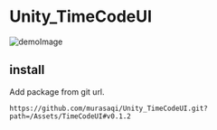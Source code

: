 # Unity_TimeCodeUI


![demoImage](https://github.com/murasaqi/Unity_TimeCodeUI/blob/main/Docs/preview.gif)  

## install
Add package from git url.  

```
https://github.com/murasaqi/Unity_TimeCodeUI.git?path=/Assets/TimeCodeUI#v0.1.2
```
